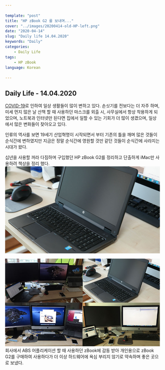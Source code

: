 ```yaml
---

template: "post"
title: "HP zBook G2 를 보내며..."
cover: "../images/20200414-old-HP-left.png"
date: "2020-04-14"
slug: "Daily life 14.04.2020"
keywords: "Daily"
categories: 
    - Daily Life
tags:
	- HP zBook
language: Korean

---
```


## Daily Life - 14.04.2020
[COVID-19](https://g.co/kgs/m7R1Tu)로 인하여 일상 생활들이 많이 변하고 있다. 손싯기를 전보다는 더 자주 하며, 미세 먼지 많은 날 산책 할 때 사용하던 마스크를 외출 시, 사무실에서 항상 착용하게 되었으며, 노트북과 인터넷만 된다면 집에서 일할 수 있는 기회가 더 많이 생겼으며, 일상에서 많은 변화들이 찾아오고 있다.
	
인류의 역사를 보면 19세기 산업혁명이 시작되면서 부터 기존의 틀을 깨며 많은 것들이 순식간에 변하였지만 지금은 정말 순식간에 영원할 것만 같던 것들이 순식간에 사라지는 시대가 왔다. 
	
십년을 사용할 꺼라 다짐하며 구입했던 HP zBook G2를 정리하고 단촐하게 iMac만 사용하려 책상을 정리 했다. 
![](../images/20200414-main02.png)

![](../images/20200414-main01.png)
회사에서 ABS 어플리케이션 할 때 사용하던 zBook에 감동 받아 개인용으로 zBook G2를 구매하여 사용하다가 더 이상 하드웨어에 욕심 부리지 않기로 약속하며 좋은 곳으로 보냈다.

